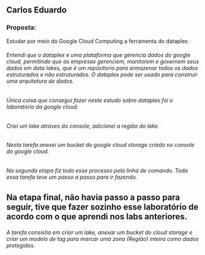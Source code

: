 ## Carlos Eduardo

### Proposta:
Estudar por meio do Google Cloud Computing a ferramenta do dataplex.

###### Entendi que o dataplex é uma plataforma que gerencia dados do google cloud, permitindo que as empresas gerenciem, monitorem e governem seus dados em data lakes, que é um repósitorio para armazenar todos os dados estruturados e não estruturados. O dataplex pode ser usado para construir uma arquitetura de dados.

###### Única coisa que consegui fazer neste estudo sobre dataplex foi o laboratório da google cloud.

###### Criei um lake atraves do console, adicionei a região do lake.

###### Nesta tarefa anexei um bucket do google cloud storage criado no console do google cloud.

###### Na segunda etapa fiz todo esse processo pela linha de comando. Toda essa tarefa teve um passo a passo para ir fazendo.

## Na etapa final, não havia passo a passo para seguir, tive que fazer sozinho esse laboratório de acordo com o que aprendi nos labs anteriores.

###### A tarefa consistia em criar um lake, anexar um bucket do cloud storage e criar um modelo de tag para marcar uma zona (Região) inteira como dados protegidos.